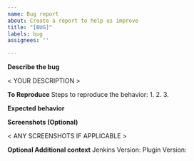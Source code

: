 ```yaml
---
name: Bug report
about: Create a report to help us improve
title: "[BUG]"
labels: bug
assignees: ''

---
```


**Describe the bug**

< YOUR DESCRIPTION >

**To Reproduce**
Steps to reproduce the behavior:
1. 
2.
3.

**Expected behavior**

<DESCRIBE EXPECTED BEHAVIOR HERE> 

**Screenshots (Optional)**

< ANY SCREENSHOTS IF APPLICABLE >

**Optional Additional context**
Jenkins Version: 
Plugin Version:
